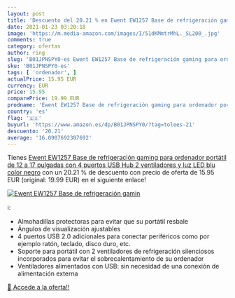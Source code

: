 ```yaml
---
layout: post
title: 'Descuento del 20.21 % en Ewent EW1257 Base de refrigeración gamin'
date: 2021-01-23 03:20:18
image: 'https://m.media-amazon.com/images/I/51dKMmtrMhL._SL200_.jpg'
comments: true
category: ofertas
author: ring
slug: 'B01JPNSPY0-es Ewent EW1257 Base de refrigeración gaming para ordenador...'
sku: 'B01JPNSPY0-es'
tags: [ 'ordenador', ]
actualPrice: 15.95 EUR
currency: EUR
price: 15.95
comparePrice: 19.99 EUR
prodname: 'Ewent EW1257 Base de refrigeración gaming para ordenador portátil de 12 a 17 pulgadas con 4 puertos USB Hub  2 ventiladores y luz LED blu  color negro'
country: 'es'
flag: '🇪🇸'
buyurl: 'https://www.amazon.es/dp/B01JPNSPY0/?tag=tolees-21'
descuento: '20.21'
average: '16.0907692307692'
---
```


Tienes [Ewent EW1257 Base de refrigeración gaming para ordenador portátil de 12 a 17 pulgadas con 4 puertos USB Hub  2 ventiladores y luz LED blu  color negro](https://www.amazon.es/dp/B01JPNSPY0/?tag=tolees-21) con un 20.21 % de descuento con precio de oferta de 15.95 EUR (original: 19.99 EUR) en el siguiente enlace!

[![Ewent EW1257 Base de refrigeración gamin](https://m.media-amazon.com/images/I/51dKMmtrMhL._SL200_.jpg)](https://www.amazon.es/dp/B01JPNSPY0/?tag=tolees-21)

ℹ️:

- Almohadillas protectoras para evitar que su portátil resbale
- Ángulos de visualización ajustables
- 4 puertos USB 2.0 adicionales para conectar periféricos como por ejemplo ratón, teclado, disco duro, etc.
- Soporte para portátil con 2 ventiladores de refrigeración silenciosos incorporados para evitar el sobrecalentamiento de su ordenador
- Ventiladores alimentados con USB: sin necesidad de una conexión de alimentación externa

[🛒 Accede a la oferta!!](https://www.amazon.es/dp/B01JPNSPY0/?tag=tolees-21)
